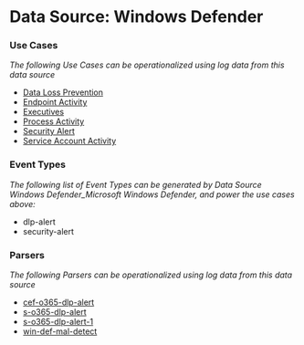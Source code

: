 Data Source: Windows Defender
=============================

### Use Cases

_The following Use Cases can be operationalized using log data from this data source_

* [Data Loss Prevention](usecase_data_loss_prevention.md)
* [Endpoint Activity](usecase_endpoint_activity.md)
* [Executives](usecase_executives.md)
* [Process Activity](usecase_process_activity.md)
* [Security Alert](usecase_security_alert.md)
* [Service Account Activity](usecase_service_account_activity.md)


### Event Types

_The following list of Event Types can be generated by Data Source Windows Defender_Microsoft Windows Defender, and power the use cases above:_

- dlp-alert
- security-alert


### Parsers

_The following Parsers can be operationalized using log data from this data source_

* [cef-o365-dlp-alert](parserContent_cef-o365-dlp-alert.md)
* [s-o365-dlp-alert](parserContent_s-o365-dlp-alert.md)
* [s-o365-dlp-alert-1](parserContent_s-o365-dlp-alert-1.md)
* [win-def-mal-detect](parserContent_win-def-mal-detect.md)
